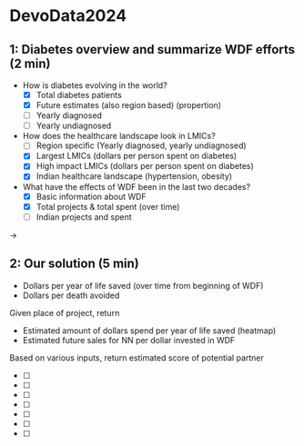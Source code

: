 # DevoData2024

## 1: Diabetes overview and summarize WDF efforts (2 min)

- How is diabetes evolving in the world?
    - [x] Total diabetes patients
    - [x] Future estimates (also region based) (propertion)
    - [ ] Yearly diagnosed
    - [ ] Yearly undiagnosed

- How does the healthcare landscape look in LMICs?
    - [ ] Region specific (Yearly diagnosed, yearly undiagnosed)
    - [x] Largest LMICs (dollars per person spent on diabetes)
    - [x] High impact LMICs (dollars per person spent on diabetes)
    - [x] Indian healthcare landscape (hypertension, obesity)

- What have the effects of WDF been in the last two decades?
    - [x] Basic information about WDF
    - [x] Total projects & total spent (over time)
    - [ ] Indian projects and spent

->

## 2: Our solution (5 min)

- Dollars per year of life saved (over time from beginning of WDF)
- Dollars per death avoided

Given place of project, return 
- Estimated amount of dollars spend per year of life saved (heatmap)
- Estimated future sales for NN per dollar invested in WDF

Based on various inputs, return estimated score of potential partner

- [ ]
- [ ]
- [ ]
- [ ]
- [ ]
- [ ]
- [ ]

